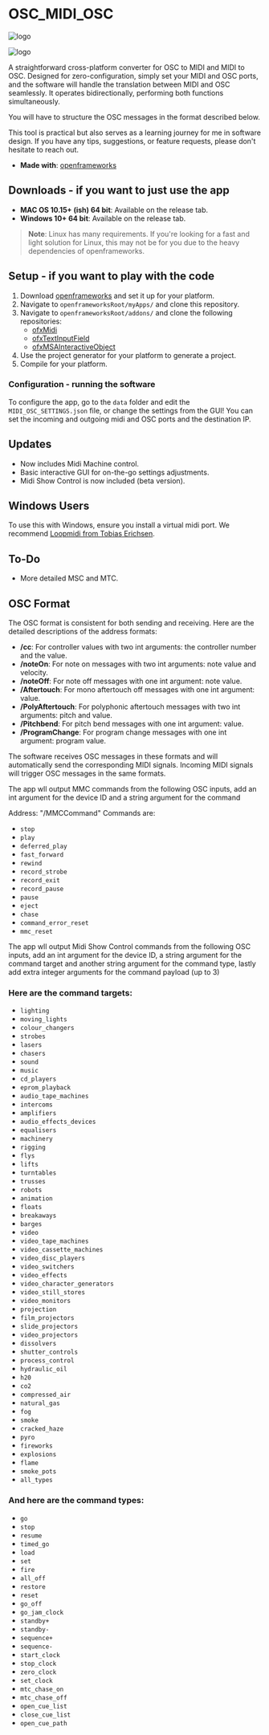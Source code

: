# OSC_MIDI_OSC
![logo](/Icon/midi-osc-midi.png)

![logo](/screenshots/Conversion.jpg)

A straightforward cross-platform converter for OSC to MIDI and MIDI to OSC. Designed for zero-configuration, simply set your MIDI and OSC ports, and the software will handle the translation between MIDI and OSC seamlessly. It operates bidirectionally, performing both functions simultaneously.

You will have to structure the OSC messages in the format described below.

This tool is practical but also serves as a learning journey for me in software design. 
If you have any tips, suggestions, or feature requests, please don't hesitate to reach out.

- **Made with**: [openframeworks](https://github.com/openframeworks/openFrameworks)

## Downloads - if you want to just use the app

- **MAC OS 10.15+ (ish) 64 bit**: Available on the release tab.
- **Windows 10+ 64 bit**: Available on the release tab.

> **Note**: Linux has many requirements. If you're looking for a fast and light solution for Linux, this may not be for you due to the heavy dependencies of openframeworks.

## Setup - if you want to play with the code

1. Download [openframeworks](https://openframeworks.cc/download/) and set it up for your platform.
2. Navigate to `openframeworksRoot/myApps/` and clone this repository.
3. Navigate to `openframeworksRoot/addons/` and clone the following repositories:
   - [ofxMidi](https://github.com/danomatika/ofxMidi)
   - [ofxTextInputField](https://github.com/Flightphase/ofxTextInputField)
   - [ofxMSAInteractiveObject](https://github.com/memo/ofxMSAInteractiveObject)
4. Use the project generator for your platform to generate a project.
5. Compile for your platform.

### Configuration - running the software

To configure the app, go to the `data` folder and edit the `MIDI_OSC_SETTINGS.json` file, or change the settings from the GUI! You can set the incoming and outgoing midi and OSC ports and the destination IP.

## Updates

- Now includes Midi Machine control.
- Basic interactive GUI for on-the-go settings adjustments.
- Midi Show Control is now included (beta version).

## Windows Users

To use this with Windows, ensure you install a virtual midi port. We recommend [Loopmidi from Tobias Erichsen](http://www.tobias-erichsen.de/software/loopmidi.html).

## To-Do

- More detailed MSC and MTC.

## OSC Format

The OSC format is consistent for both sending and receiving. Here are the detailed descriptions of the address formats:

- **/cc**: For controller values with two int arguments: the controller number and the value. 
- **/noteOn**: For note on messages with two int arguments: note value and velocity.
- **/noteOff**: For note off messages with one int argument: note value.
- **/Aftertouch**: For mono aftertouch off messages with one int argument: value.
- **/PolyAftertouch**: For polyphonic aftertouch messages with two int arguments: pitch and value.
- **/Pitchbend**: For pitch bend messages with one int argument: value.
- **/ProgramChange**: For program change messages with one int argument: program value.

The software receives OSC messages in these formats and will automatically send the corresponding MIDI signals. Incoming MIDI signals will trigger OSC messages in the same formats.

The app wll output MMC commands from the following OSC inputs, add an int argument for the device ID and a string argument for the command

Address: "/MMCCommand"
Commands are:

- `stop`
- `play`
- `deferred_play`
- `fast_forward`
- `rewind`
- `record_strobe`
- `record_exit`
- `record_pause`
- `pause`
- `eject`
- `chase`
- `command_error_reset`
- `mmc_reset`

  
The app wll output Midi Show Control commands from the following OSC inputs, add an int argument for the device ID, a string argument 
for the command target and another string argument for the command type, lastly add extra integer arguments for the command payload (up to 3)

### Here are the command targets:
- `lighting`
- `moving_lights`
- `colour_changers`
- `strobes`
- `lasers`
- `chasers`
- `sound`
- `music`
- `cd_players`
- `eprom_playback`
- `audio_tape_machines`
- `intercoms`
- `amplifiers`
- `audio_effects_devices`
- `equalisers`
- `machinery`
- `rigging`
- `flys`
- `lifts`
- `turntables`
- `trusses`
- `robots`
- `animation`
- `floats`
- `breakaways`
- `barges`
- `video`
- `video_tape_machines`
- `video_cassette_machines`
- `video_disc_players`
- `video_switchers`
- `video_effects`
- `video_character_generators`
- `video_still_stores`
- `video_monitors`
- `projection`
- `film_projectors`
- `slide_projectors`
- `video_projectors`
- `dissolvers`
- `shutter_controls`
- `process_control`
- `hydraulic_oil`
- `h20`
- `co2`
- `compressed_air`
- `natural_gas`
- `fog`
- `smoke`
- `cracked_haze`
- `pyro`
- `fireworks`
- `explosions`
- `flame`
- `smoke_pots`
- `all_types`

### And here are the command types:

- `go`
- `stop`
- `resume`
- `timed_go`
- `load`
- `set`
- `fire`
- `all_off`
- `restore`
- `reset`
- `go_off`
- `go_jam_clock`
- `standby+`
- `standby-`
- `sequence+`
- `sequence-`
- `start_clock`
- `stop_clock`
- `zero_clock`
- `set_clock`
- `mtc_chase_on`
- `mtc_chase_off`
- `open_cue_list`
- `close_cue_list`
- `open_cue_path`
